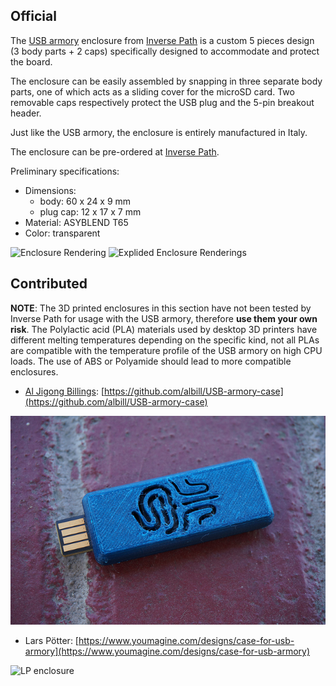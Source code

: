 ## Official

The [USB armory](http://inversepath.com/usbarmory) enclosure from [Inverse Path](http://inversepath.com) is a custom 5 pieces design (3 body parts + 2 caps) specifically designed to accommodate and protect the board.

The enclosure can be easily assembled by snapping in three separate body parts, one of which acts as a sliding cover for the microSD card. Two removable caps respectively protect the USB plug and the 5-pin breakout header.

Just like the USB armory, the enclosure is entirely manufactured in Italy.

The enclosure can be pre-ordered at [Inverse Path](http://inversepath.com/usbarmory).

Preliminary specifications:

* Dimensions:
  * body: 60 x 24 x 9 mm
  * plug cap: 12 x 17 x 7 mm
* Material: ASYBLEND T65
* Color: transparent

![Enclosure Rendering](http://inversepath.com/images/usbarmory_enclosure.jpg)
![Explided Enclosure Renderings](http://inversepath.com/images/usbarmory_enclosure_exploded.jpg)

## Contributed

**NOTE**: The 3D printed enclosures in this section have not been tested by Inverse Path for usage with the USB armory, therefore **use them your own risk**. The Polylactic acid (PLA) materials used by desktop 3D printers have different melting temperatures depending on the specific kind, not all PLAs are compatible with the temperature profile of the USB armory on high CPU loads. The use of ABS or Polyamide should lead to more compatible enclosures.

* [Al Jigong Billings](http://makehacklearn.org/): [https://github.com/albill/USB-armory-case](https://github.com/albill/USB-armory-case)

![AJB enclosure](https://raw.githubusercontent.com/albill/USB-armory-case/master/usbarmory.jpg)

* Lars Pötter: [https://www.youmagine.com/designs/case-for-usb-armory](https://www.youmagine.com/designs/case-for-usb-armory)

![LP enclosure](https://d36c0vbvwjb9cx.cloudfront.net/uploads/image/file/82445/medium_usbarmory_bottom.png)